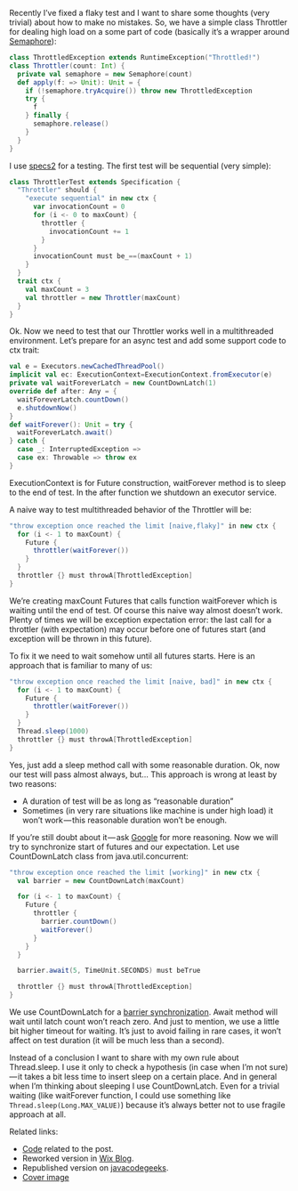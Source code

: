 Recently I’ve fixed a flaky test and I want to share some thoughts (very trivial)
about how to make no mistakes. So, we have a simple class Throttler for dealing
high load on a some part of code (basically it’s a wrapper around
[Semaphore](http://docs.oracle.com/javase/8/docs/api/java/util/concurrent/Semaphore.html)):

```scala
class ThrottledException extends RuntimeException("Throttled!")
class Throttler(count: Int) {
  private val semaphore = new Semaphore(count)
  def apply(f: => Unit): Unit = {
    if (!semaphore.tryAcquire()) throw new ThrottledException
    try {
      f
    } finally {
      semaphore.release()
    }
  }
}
```

I use [specs2](https://etorreborre.github.io/specs2/) for a testing. The first test will be sequential
(very simple):

```scala
class ThrottlerTest extends Specification {
  "Throttler" should {
    "execute sequential" in new ctx {
      var invocationCount = 0
      for (i <- 0 to maxCount) {
        throttler {
          invocationCount += 1
        }
      }
      invocationCount must be_==(maxCount + 1)
    }
  }
  trait ctx {
    val maxCount = 3
    val throttler = new Throttler(maxCount)
  }
}
```

Ok. Now we need to test that our Throttler works well in a multithreaded environment.
Let’s prepare for an async test and add some support code to ctx trait:

```scala
val e = Executors.newCachedThreadPool()
implicit val ec: ExecutionContext=ExecutionContext.fromExecutor(e)
private val waitForeverLatch = new CountDownLatch(1)
override def after: Any = {
  waitForeverLatch.countDown()
  e.shutdownNow()
}
def waitForever(): Unit = try {
  waitForeverLatch.await()
} catch {
  case _: InterruptedException =>
  case ex: Throwable => throw ex
}
```

ExecutionContext is for Future construction, waitForever method is to sleep to the
end of test. In the after function we shutdown an executor service.

A naive way to test multithreaded behavior of the Throttler will be:

```scala
"throw exception once reached the limit [naive,flaky]" in new ctx {
  for (i <- 1 to maxCount) {
    Future {
      throttler(waitForever())
    }
  }
  throttler {} must throwA[ThrottledException]
}
```

We’re creating maxCount Futures that calls function waitForever which is waiting
until the end of test. Of course this naive way almost doesn’t work. Plenty of
times we will be exception expectation error: the last call for a throttler
(with expectation) may occur before one of futures start (and exception will
be thrown in this future).

To fix it we need to wait somehow until all futures starts. Here is an approach
that is familiar to many of us:

```scala
"throw exception once reached the limit [naive, bad]" in new ctx {
  for (i <- 1 to maxCount) {
    Future {
      throttler(waitForever())
    }
  }
  Thread.sleep(1000)
  throttler {} must throwA[ThrottledException]
}
```

Yes, just add a sleep method call with some reasonable duration. Ok, now our test
will pass almost always, but… This approach is wrong at least by two reasons:
* A duration of test will be as long as “reasonable duration”
* Sometimes (in very rare situations like machine is under high load) it
won’t work — this reasonable duration won’t be enough.

If you’re still doubt about it — ask [Google](https://www.google.com/?q=why+thread+sleep+is+a+bad+practice+java) for more
reasoning. Now we will try to synchronize start of futures and our expectation.
Let use CountDownLatch class from java.util.concurrent:

```scala
"throw exception once reached the limit [working]" in new ctx {
  val barrier = new CountDownLatch(maxCount)

  for (i <- 1 to maxCount) {
    Future {
      throttler {
        barrier.countDown()
        waitForever()
      }
    }
  }

  barrier.await(5, TimeUnit.SECONDS) must beTrue

  throttler {} must throwA[ThrottledException]
}
```

We use CountDownLatch for a [barrier synchronization](https://en.wikipedia.org/wiki/Barrier_%28computer_science%29).
Await method will wait until latch count won’t reach zero. And just to mention,
we use a little bit higher timeout for waiting. It’s just to avoid failing in
rare cases, it won’t affect on test duration (it will be much less than a second).

Instead of a conclusion I want to share with my own rule about Thread.sleep.
I use it only to check a hypothesis (in case when I’m not sure) — it takes a bit
less time to insert sleep on a certain place. And in general when I’m thinking
about sleeping I use CountDownLatch. Even for a trivial waiting (like waitForever
function, I could use something like `Thread.sleep(Long.MAX_VALUE)`) because it’s
always better not to use fragile approach at all.

Related links:
* [Code](https://github.com/dkomanov/scala-junk/blob/master/src/test/scala/com/komanov/examples/ThrottlerTest.scala) related to the post.
* Reworked version in [Wix Blog](http://engineering.wix.com/2015/10/07/testing-asynchronous-code/).
* Republished version on [javacodegeeks](http://www.javacodegeeks.com/2015/10/testing-asynchronous-code.html).
* [Cover image](https://pixabay.com/en/ancient-art-background-cosmos-dark-764930/)
